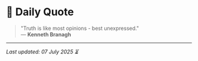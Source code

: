 # 📜 Daily Quote

> "Truth is like most opinions - best unexpressed."  
> — **Kenneth Branagh**

---

_Last updated: 07 July 2025 ⏳_
